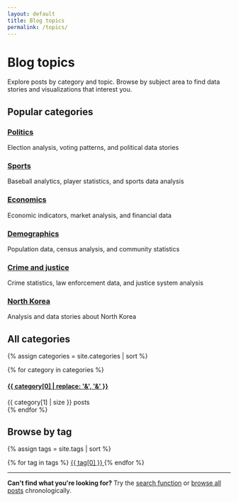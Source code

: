 ```yaml
---
layout: default
title: Blog topics
permalink: /topics/
---
```


# Blog topics

Explore posts by category and topic. Browse by subject area to find data stories and visualizations that interest you.

## Popular categories

<div class="topics-grid">
  <div class="topic-card">
    <h3><a href="/category/policy-amp-politics/">Politics</a></h3>
    <p>Election analysis, voting patterns, and political data stories</p>
  </div>
  
  <div class="topic-card">
    <h3><a href="/category/sports/">Sports</a></h3>
    <p>Baseball analytics, player statistics, and sports data analysis</p>
  </div>
  
  <div class="topic-card">
    <h3><a href="/category/economy-amp-finance/">Economics</a></h3>
    <p>Economic indicators, market analysis, and financial data</p>
  </div>
  
  <div class="topic-card">
    <h3><a href="/category/demographics/">Demographics</a></h3>
    <p>Population data, census analysis, and community statistics</p>
  </div>
  
  <div class="topic-card">
    <h3><a href="/category/crime/">Crime and justice</a></h3>
    <p>Crime statistics, law enforcement data, and justice system analysis</p>
  </div>
  
  <div class="topic-card">
    <h3><a href="/category/north-korea/">North Korea</a></h3>
    <p>Analysis and data stories about North Korea</p>
  </div>
</div>

## All categories

{% assign categories = site.categories | sort %}
<div class="categories-list">
  {% for category in categories %}
    <div class="category-item">
      <h4><a href="/category/{{ category[0] | downcase | replace: ' ', '-' | replace: '&amp;', 'amp' | replace: '&', 'amp' }}/">{{ category[0] | replace: '&amp;', '&' }}</a></h4>
      <span class="post-count">{{ category[1] | size }} posts</span>
    </div>
  {% endfor %}
</div>

## Browse by tag

{% assign tags = site.tags | sort %}
<div class="tags-cloud">
  {% for tag in tags %}
    <a href="/tag/{{ tag[0] | downcase | replace: ' ', '-' | replace: '&amp;', 'amp' | replace: '&', 'amp' }}/" class="tag-link" style="font-size: {{ tag[1] | size | times: 0.1 | plus: 1 }}em;">
      {{ tag[0] }}
    </a>
  {% endfor %}
</div>

---

**Can't find what you're looking for?** Try the [search function](/search/) or [browse all posts](/) chronologically. 
